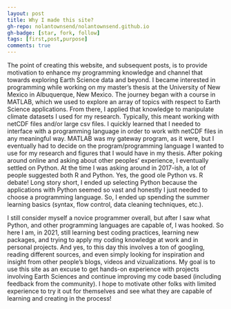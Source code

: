 ```yaml
---
layout: post
title: Why I made this site?
gh-repo: nolantownsend/nolantownsend.github.io
gh-badge: [star, fork, follow]
tags: [first,post,purpose]
comments: true
---
```


The point of creating this website, and subsequent posts, is to provide motivation to enhance my programming knowledge and channel that towards exploring Earth Science data and beyond. I became interested in programming while working on my master’s thesis at the University of New Mexico in Albuquerque, New Mexico. The journey began with a course in MATLAB, which we used to explore an array of topics with respect to Earth Science applications. From there, I applied that knowledge to manipulate climate datasets I used for my research. Typically, this meant working with netCDF files and/or large csv files. I quickly learned that I needed to interface with a programming language in order to work with netCDF files in any meaningful way. MATLAB was my gateway program, as it were, but I eventually had to decide on the program/programming language I wanted to use for my research and figures that I would have in my thesis. After poking around online and asking about other peoples’ experience, I eventually settled on Python. At the time I was asking around in 2017-ish, a lot of people suggested both R and Python. Yes, the good ole Python vs. R debate! Long story short, I ended up selecting Python because the applications with Python seemed so vast and honestly I just needed to choose a programming language. So, I ended up spending the summer learning basics (syntax, flow control, data cleaning techniques, etc.).

I still consider myself a novice programmer overall, but after I saw what Python, and other programming languages are capable of, I was hooked. So here I am, in 2021, still learning best coding practices, learning new packages, and trying to apply my coding knowledge at work and in personal projects. And yes, to this day this involves a ton of googling, reading different sources, and even simply looking for inspiration and insight from other people’s blogs, videos and vizualizations. My goal is to use this site as an excuse to get hands-on experience with projects involving Earth Sciences and continue improving my code based (including feedback from the community). I hope to motivate other folks with limited experience to try it out for themselves and see what they are capable of learning and creating in the process!